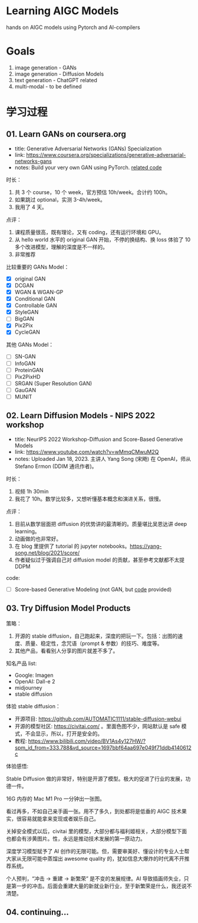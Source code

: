 # Learning AIGC Models

hands on AIGC models using Pytorch and AI-compilers

# Goals

1. image generation - GANs
2. image generation - Diffusion Models
3. text generation - ChatGPT related
4. multi-modal - to be defined

# 学习过程

## 01. Learn GANs on coursera.org

- title: Generative Adversarial Networks (GANs) Specialization
- link: <https://www.coursera.org/specializations/generative-adversarial-networks-gans>
- notes: Build your very own GAN using PyTorch. [related code](https://github.com/amanchadha/coursera-gan-specialization)

时长：

1. 共 3 个 course，10 个 week，官方预估 10h/week。合计约 100h。
2. 如果跳过 optional，实测 3-4h/week。
3. 我用了 4 天。

点评：

1. 课程质量很高，既有理论，又有 coding，还有运行环境和 GPU。
2. 从 hello world 水平的 original GAN 开始，不停的换结构、换 loss 体验了 10 多个改进模型，理解的深度是不一样的。
3. 非常推荐

比较重要的 GANs Model：

- [x] original GAN
- [x] DCGAN
- [x] WGAN & WGAN-GP
- [x] Conditional GAN
- [x] Controllable GAN
- [x] StyleGAN
- [ ] BigGAN
- [x] Pix2Pix
- [x] CycleGAN

其他 GANs Model：

- [ ] SN-GAN
- [ ] InfoGAN
- [ ] ProteinGAN
- [ ] Pix2PixHD
- [ ] SRGAN (Super Resolution GAN)
- [ ] GauGAN
- [ ] MUNIT

## 02. Learn Diffusion Models - NIPS 2022 workshop

- title: NeurIPS 2022 Workshop-Diffusion and Score-Based Generative Models
- link: <https://www.youtube.com/watch?v=wMmqCMwuM2Q>
- notes: Uploaded Jan 18, 2023. 主讲人 Yang Song (宋飏) 在 OpenAI，师从 Stefano Ermon (DDIM 通讯作者)。

时长：

1. 视频 1h 30min
2. 我花了 10h。数学比较多，又想听懂基本概念和演进关系，很慢。

点评：

1. 目前从数学层面把 diffusion 的优势讲的最清晰的。质量堪比吴恩达讲 deep learning。
2. 动画做的也非常好。
3. 在 blog 里提供了 tutorial 的 jupyter notebooks。<https://yang-song.net/blog/2021/score/>
4. 作者疑似过于强调自己对 diffusion model 的贡献，甚至参考文献都不太提 DDPM

code:

- [ ] Score-based Generative Modeling (not GAN, but [code](https://colab.research.google.com/github/https-deeplearning-ai/GANs-Public/blob/master/C2W2_(Optional_Notebook)_Score_Based_Generative_Modeling.ipynb#scrollTo=YyQtV7155Nht) provided)

## 03. Try Diffusion Model Products

策略：

1. 开源的 stable diffusion，自己跑起来，深度的把玩一下。包括：出图的速度、质量、稳定性，念咒语（prompt & 参数）的技巧、难度等。
2. 其他产品，看看别人分享的图片就差不多了。

知名产品 list:

- Google: Imagen
- OpenAI: Dall-e 2
- midjourney
- stable diffusion

体验 stable diffusion：

- 开源项目: https://github.com/AUTOMATIC1111/stable-diffusion-webui
- 开源的模型社区: https://civitai.com/ 。里面色图不少，网站默认是 safe 模式，不会显示，所以，打开是安全的。
- 教程: https://www.bilibili.com/video/BV1As4y127HW/?spm_id_from=333.788&vd_source=1697bbf64aa697e049f71ddb4140612c

体验感悟:

Stable Diffusion 做的非常好，特别是开源了模型。极大的促进了行业的发展，功德一件。

16G 内存的 Mac M1 Pro 一分钟出一张图。

看过再多，不如自己亲手画一张。用不了多久，到处都将是低垂的 AIGC 技术果实，很容易就能拿来变现或者娱乐自己。

关掉安全模式以后，civitai 里的模型，大部分都与福利姬相关，大部分模型下面也都会有涉黄图片。性，永远是推动技术发展的第一原动力。

深度学习模型赋予了 AI 创作的无限可能。但，需要审美好、懂设计的专业人士帮大家从无限可能中蒸馏出 awesome quality 的，犹如信息大爆炸的时代离不开推荐系统。

个人预判，“冲击 -> 重建 -> 新繁荣” 是不变的发展规律。AI 导致插画师失业，只是第一步的冲击。后面会重建大量的新就业新行业，至于新繁荣是什么，我还说不清楚。

## 04. continuing...
